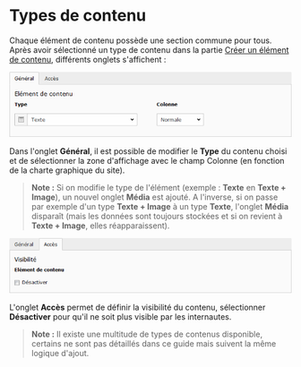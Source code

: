 # Types de contenu

Chaque élément de contenu possède une section commune pour tous. Après avoir sélectionné un type de contenu dans la partie [Créer un élément de contenu](../creer-un-element-de-contenu.md), différents onglets s'affichent :

![](../../../.gitbook/assets/add_content_generique.png)

Dans l'onglet **Général**, il est possible de modifier le **Type** du contenu choisi et de sélectionner la zone d'affichage avec le champ Colonne \(en fonction de la charte graphique du site\).

> **Note :** Si on modifie le type de l'élément \(exemple : **Texte** en **Texte + Image**\), un nouvel onglet **Média** est ajouté. A l'inverse, si on passe par exemple d'un type **Texte + Image** à un type **Texte**, l'onglet **Média** disparaît \(mais les données sont toujours stockées et si on revient à **Texte + Image**, elles réapparaissent\).

![](../../../.gitbook/assets/add_content_acces.png)

L'onglet **Accès** permet de définir la visibilité du contenu, sélectionner **Désactiver** pour qu'il ne soit plus visible par les internautes.

> **Note :** Il existe une multitude de types de contenus disponible, certains ne sont pas détaillés dans ce guide mais suivent la même logique d'ajout.

